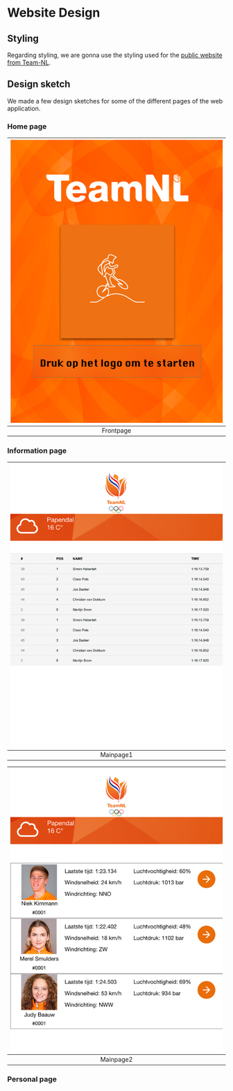 # Website Design

## Styling

Regarding styling, we are gonna use the styling used for the [public website from Team-NL](https://teamnl.org/).

## Design sketch

We made a few design sketches for some of the different pages of the web application.

### Home page

|![frontpage](Team-NL-frontpage.png)|
| :-:|
|Frontpage|

### Information page

|![Mainpage1](teamnl-mainpage1.png)|
| :-:|
|Mainpage1|


|![Mainpage2](teamnl-mainpage2.png)|
| :-:|
|Mainpage2|



### Personal page
